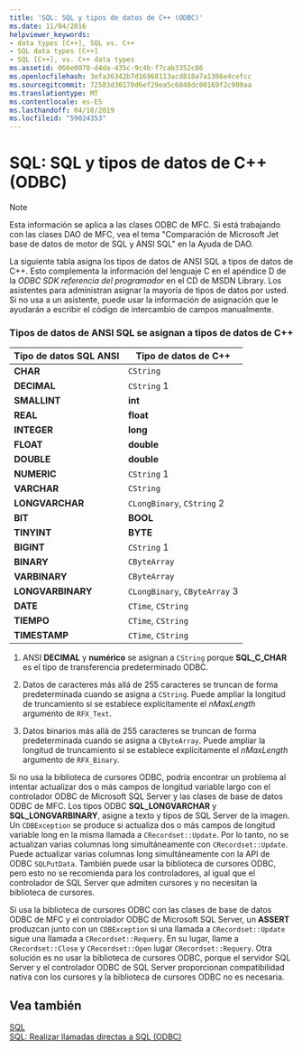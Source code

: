 ```yaml
---
title: 'SQL: SQL y tipos de datos de C++ (ODBC)'
ms.date: 11/04/2016
helpviewer_keywords:
- data types [C++], SQL vs. C++
- SQL data types [C++]
- SQL [C++], vs. C++ data types
ms.assetid: 066e0070-d4da-435c-9c4b-f7cab3352c86
ms.openlocfilehash: 3efa36342b7d16968113acd818a7a1386e4cefcc
ms.sourcegitcommit: 72583d30170d6ef29ea5c6848dc00169f2c909aa
ms.translationtype: MT
ms.contentlocale: es-ES
ms.lasthandoff: 04/18/2019
ms.locfileid: "59024353"
---
```

# <a name="sql-sql-and-c-data-types-odbc"></a>SQL: SQL y tipos de datos de C++ (ODBC)

> [!NOTE]
>  Esta información se aplica a las clases ODBC de MFC. Si está trabajando con las clases DAO de MFC, vea el tema "Comparación de Microsoft Jet base de datos de motor de SQL y ANSI SQL" en la Ayuda de DAO.

La siguiente tabla asigna los tipos de datos de ANSI SQL a tipos de datos de C++. Esto complementa la información del lenguaje C en el apéndice D de la *ODBC SDK* *referencia del programador* en el CD de MSDN Library. Los asistentes para administran asignar la mayoría de tipos de datos por usted. Si no usa a un asistente, puede usar la información de asignación que le ayudarán a escribir el código de intercambio de campos manualmente.

### <a name="ansi-sql-data-types-mapped-to-c-data-types"></a>Tipos de datos de ANSI SQL se asignan a tipos de datos de C++

|Tipo de datos SQL ANSI|Tipo de datos de C++|
|------------------------|---------------------|
|**CHAR**|`CString`|
|**DECIMAL**|`CString` 1|
|**SMALLINT**|**int**|
|**REAL**|**float**|
|**INTEGER**|**long**|
|**FLOAT**|**double**|
|**DOUBLE**|**double**|
|**NUMERIC**|`CString` 1|
|**VARCHAR**|`CString`|
|**LONGVARCHAR**|`CLongBinary`, `CString` 2|
|**BIT**|**BOOL**|
|**TINYINT**|**BYTE**|
|**BIGINT**|`CString` 1|
|**BINARY**|`CByteArray`|
|**VARBINARY**|`CByteArray`|
|**LONGVARBINARY**|`CLongBinary`, `CByteArray` 3|
|**DATE**|`CTime`, `CString`|
|**TIEMPO**|`CTime`, `CString`|
|**TIMESTAMP**|`CTime`, `CString`|

1. ANSI **DECIMAL** y **numérico** se asignan a `CString` porque **SQL_C_CHAR** es el tipo de transferencia predeterminado ODBC.

2. Datos de caracteres más allá de 255 caracteres se truncan de forma predeterminada cuando se asigna a `CString`. Puede ampliar la longitud de truncamiento si se establece explícitamente el *nMaxLength* argumento de `RFX_Text`.

3. Datos binarios más allá de 255 caracteres se truncan de forma predeterminada cuando se asigna a `CByteArray`. Puede ampliar la longitud de truncamiento si se establece explícitamente el *nMaxLength* argumento de `RFX_Binary`.

Si no usa la biblioteca de cursores ODBC, podría encontrar un problema al intentar actualizar dos o más campos de longitud variable largo con el controlador ODBC de Microsoft SQL Server y las clases de base de datos ODBC de MFC. Los tipos ODBC **SQL_LONGVARCHAR** y **SQL_LONGVARBINARY**, asigne a texto y tipos de SQL Server de la imagen. Un `CDBException` se produce si actualiza dos o más campos de longitud variable long en la misma llamada a `CRecordset::Update`. Por lo tanto, no se actualizan varias columnas long simultáneamente con `CRecordset::Update`. Puede actualizar varias columnas long simultáneamente con la API de ODBC `SQLPutData`. También puede usar la biblioteca de cursores ODBC, pero esto no se recomienda para los controladores, al igual que el controlador de SQL Server que admiten cursores y no necesitan la biblioteca de cursores.

Si usa la biblioteca de cursores ODBC con las clases de base de datos ODBC de MFC y el controlador ODBC de Microsoft SQL Server, un **ASSERT** produzcan junto con un `CDBException` si una llamada a `CRecordset::Update` sigue una llamada a `CRecordset::Requery`. En su lugar, llame a `CRecordset::Close` y `CRecordset::Open` lugar `CRecordset::Requery`. Otra solución es no usar la biblioteca de cursores ODBC, porque el servidor SQL Server y el controlador ODBC de SQL Server proporcionan compatibilidad nativa con los cursores y la biblioteca de cursores ODBC no es necesaria.

## <a name="see-also"></a>Vea también

[SQL](../../data/odbc/sql.md)<br/>
[SQL: Realizar llamadas directas a SQL (ODBC)](../../data/odbc/sql-making-direct-sql-calls-odbc.md)